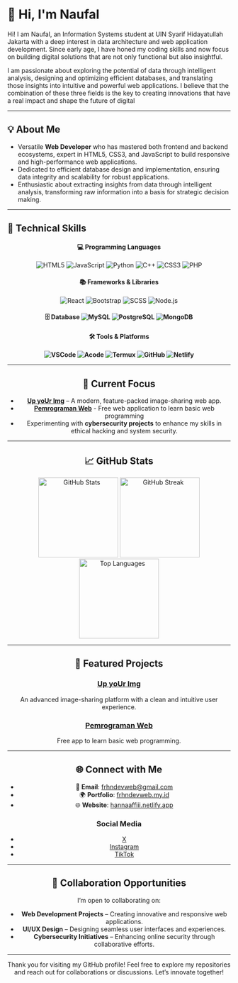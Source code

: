 # 👋 Hi, I'm Naufal 

Hi! I am Naufal, an Information Systems student at UIN Syarif Hidayatullah Jakarta with a deep interest in data architecture and web application development. Since early age, I have honed my coding skills and now focus on building digital solutions that are not only functional but also insightful.

I am passionate about exploring the potential of data through intelligent analysis, designing and optimizing efficient databases, and translating those insights into intuitive and powerful web applications. I believe that the combination of these three fields is the key to creating innovations that have a real impact and shape the future of digital

---

## 💡 About Me  

- Versatile **Web Developer** who has mastered both frontend and backend ecosystems, expert in HTML5, CSS3, and JavaScript to build responsive and high-performance web applications.
- Dedicated to efficient database design and implementation, ensuring data integrity and scalability for robust applications.
- Enthusiastic about extracting insights from data through intelligent analysis, transforming raw information into a basis for strategic decision making.

---

## 🔧 Technical Skills  

<div align="center">  
  <h4>💻 Programming Languages</h4>  
  <img src="https://img.shields.io/badge/-HTML5-orange?style=for-the-badge&logo=html5&logoColor=white" alt="HTML5" />  
  <img src="https://img.shields.io/badge/-JavaScript-yellow?style=for-the-badge&logo=javascript&logoColor=black" alt="JavaScript" />  
  <img src="https://img.shields.io/badge/-Python-blue?style=for-the-badge&logo=python&logoColor=yellow" alt="Python" />  
  <img src="https://img.shields.io/badge/-C++-00599C?style=for-the-badge&logo=cplusplus&logoColor=white" alt="C++" />
  <img src="https://img.shields.io/badge/-CSS3-blue?style=for-the-badge&logo=css3&logoColor=white" alt="CSS3" />  
  <img src="https://img.shields.io/badge/-PHP-blue?style=for-the-badge&logo=php&logoColor=white" alt="PHP" />  
</div>  

<div align="center">  
  <h4>📚 Frameworks & Libraries</h4>
  <img src="https://img.shields.io/badge/-React-61DAFB?style=for-the-badge&logo=react&logoColor=black" alt="React" />
  <img src="https://img.shields.io/badge/-Bootstrap-purple?style=for-the-badge&logo=bootstrap&logoColor=white" alt="Bootstrap" />  
  <img src="https://img.shields.io/badge/-SCSS-pink?style=for-the-badge&logo=sass&logoColor=white" alt="SCSS" /> 
  <img src="https://img.shields.io/badge/-Node.js-339933?style=for-the-badge&logo=node.js&logoColor=white" alt="Node.js" /> 
</div>  

<div align="center">
  <h4>🗄️ Database
  <img src="https://img.shields.io/badge/-MySQL-4479A1?style=for-the-badge&logo=mysql&logoColor=white" alt="MySQL" />
  <img src="https://img.shields.io/badge/-PostgreSQL-336791?style=for-the-badge&logo=postgresql&logoColor=white" alt="PostgreSQL" /> 
  <img src="https://img.shields.io/badge/-MongoDB-47A248?style=for-the-badge&logo=mongodb&logoColor=white" alt="MongoDB" />


<div align="center">  
  <h4>🛠️ Tools & Platforms</h4>  
  <img src="https://img.shields.io/badge/-Visual%20Studio%20Code-blue?style=for-the-badge&logo=visual-studio-code&logoColor=white" alt="VSCode" />  
  <img src="https://img.shields.io/badge/-Acode-black?style=for-the-badge&logo=android&logoColor=green" alt="Acode" />  
  <img src="https://img.shields.io/badge/-Termux-black?style=for-the-badge&logo=linux&logoColor=white" alt="Termux" />  
  <img src="https://img.shields.io/badge/-GitHub-black?style=for-the-badge&logo=github&logoColor=white" alt="GitHub" />  
  <img src="https://img.shields.io/badge/-Netlify-blue?style=for-the-badge&logo=netlify&logoColor=white" alt="Netlify" />  
</div>  

---

## 🎯 Current Focus  

- **[Up yoUr Img](https://upuimg.kesug.com)** – A modern, feature-packed image-sharing web app.
- **[Pemrograman Web](https://frhndevweb.github.io/Pemrograman-Web)** - Free web application to learn basic web programming
- Experimenting with **cybersecurity projects** to enhance my skills in ethical hacking and system security.  

---

## 📈 GitHub Stats  

<div align="center">  
  <img src="https://github-readme-stats.vercel.app/api?username=frhndevweb&show_icons=true&include_all_commits=true&count_private=true&theme=radical&hide_border=true" alt="GitHub Stats" height="180em" />  
  <img src="https://github-readme-streak-stats.herokuapp.com/?user=frhndevweb&theme=radical&hide_border=true" alt="GitHub Streak" height="180em" />  
</div>  

<div align="center">  
  <img src="https://github-readme-stats.vercel.app/api/top-langs/?username=frhndevweb&layout=compact&theme=radical&hide_border=true" alt="Top Languages" height="180em" />  
</div>  

---

## 📌 Featured Projects  

### **[Up yoUr Img](https://github.com/frhndevweb/Upuimg)**  
An advanced image-sharing platform with a clean and intuitive user experience.  

### **[Pemrograman Web](https://www.mediafire.com/folder/nechnb1zewov5/Pemrograman_Web)**  
Free app to learn basic web programming.  

---

## 🌐 Connect with Me  

- 📧 **Email**: [frhndevweb@gmail.com](mailto:frhndevweb@gmail.com)  
- 🌍 **Portfolio**: [frhndevweb.my.id](https://frhndevweb.my.id)  
- 🌐 **Website**: [hannaaffiii.netlify.app](https://hannaaffiii.netlify.app)  

### Social Media  
- [X](https://x.com/hannaaffiii)  
- [Instagram](https://instagram.com/hannaaffiii)  
- [TikTok](https://tiktok.com/@hannaaffiii)  

---

## 🤝 Collaboration Opportunities  

I’m open to collaborating on:  
- **Web Development Projects** – Creating innovative and responsive web applications.  
- **UI/UX Design** – Designing seamless user interfaces and experiences.  
- **Cybersecurity Initiatives** – Enhancing online security through collaborative efforts.  

---

Thank you for visiting my GitHub profile! Feel free to explore my repositories and reach out for collaborations or discussions. Let’s innovate together!  
